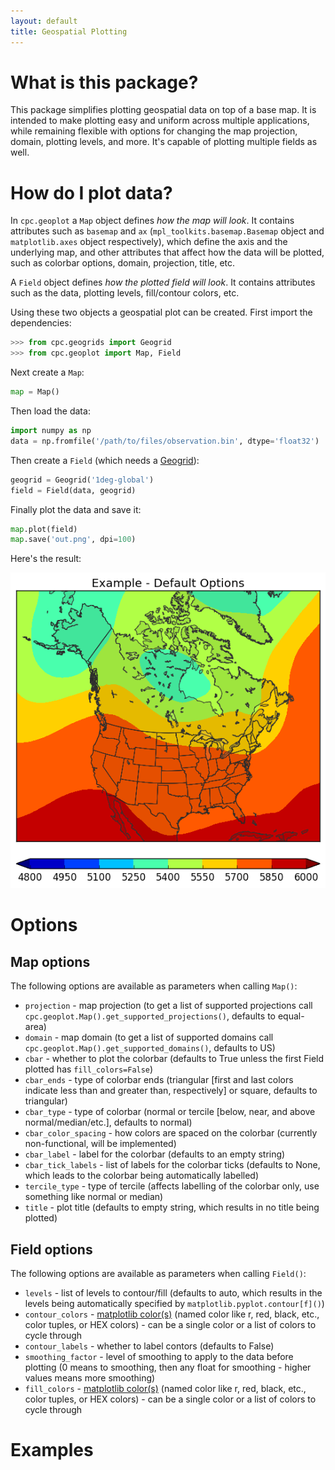 ```yaml
---
layout: default
title: Geospatial Plotting
---
```


What is this package?
=====================

This package simplifies plotting geospatial data on top of a base map. It is intended to make plotting easy and uniform across multiple applications, while remaining flexible with options for changing the map projection, domain, plotting levels, and more. It's capable of plotting multiple fields as well.

How do I plot data?
===================

In `cpc.geoplot` a `Map` object defines *how the map will look*. It contains attributes such as `basemap` and `ax` (`mpl_toolkits.basemap.Basemap` object and `matplotlib.axes` object respectively), which define the axis and the underlying map, and other attributes that affect how the data will be plotted, such as colorbar options, domain, projection, title, etc.

A `Field` object defines *how the plotted field will look*. It contains attributes such as the data, plotting levels, fill/contour colors, etc.

Using these two objects a geospatial plot can be created. First import the dependencies:

```python
>>> from cpc.geogrids import Geogrid
>>> from cpc.geoplot import Map, Field
```

Next create a `Map`:

```python
map = Map()
```

Then load the data:

```python
import numpy as np
data = np.fromfile('/path/to/files/observation.bin', dtype='float32')
```

Then create a `Field` (which needs a [Geogrid](https://mikecharles.github.io/cpc.geogrids/)):

```python
geogrid = Geogrid('1deg-global')
field = Field(data, geogrid)
```

Finally plot the data and save it:

```python
map.plot(field)
map.save('out.png', dpi=100)
```

Here's the result:

![example default options](images/example-default-options.png)

Options
=======

Map options
-----------

The following options are available as parameters when calling `Map()`:

- `projection` - map projection (to get a list of supported projections call `cpc.geoplot.Map().get_supported_projections()`, defaults to equal-area)
- `domain` - map domain (to get a list of supported domains call `cpc.geoplot.Map().get_supported_domains()`, defaults to US)
- `cbar` - whether to plot the colorbar (defaults to True unless the first Field plotted has `fill_colors=False`)
- `cbar_ends` - type of colorbar ends (triangular [first and last colors indicate less than and greater than, respectively] or square, defaults to triangular)
- `cbar_type` - type of colorbar (normal or tercile [below, near, and above normal/median/etc.], defaults to normal)
- `cbar_color_spacing` - how colors are spaced on the colorbar (currently non-functional, will be implemented)
- `cbar_label` - label for the colorbar (defaults to an empty string)
- `cbar_tick_labels` - list of labels for the colorbar ticks (defaults to None, which leads to the colorbar being automatically labelled)
- `tercile_type` - type of tercile (affects labelling of the colorbar only, use something like normal or median)
- `title` - plot title (defaults to empty string, which results in no title being plotted)

Field options
-------------

The following options are available as parameters when calling `Field()`:

- `levels` - list of levels to contour/fill (defaults to auto, which results in the levels being automatically specified by `matplotlib.pyplot.contour[f]()`)
- `contour_colors` - [matplotlib color(s)](http://matplotlib.org/api/colors_api.html) (named color like r, red, black, etc., color tuples, or HEX colors) - can be a single color or a list of colors to cycle through
- `contour_labels` - whether to label contors (defaults to False)
- `smoothing_factor` - level of smoothing to apply to the data before plotting (0 means to smoothing, then any float for smoothing - higher values means more smoothing)
- `fill_colors` - [matplotlib color(s)](http://matplotlib.org/api/colors_api.html) (named color like r, red, black, etc., color tuples, or HEX colors) - can be a single color or a list of colors to cycle through

Examples
========
